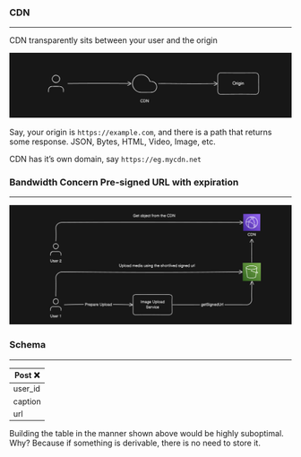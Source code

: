 ### CDN

---

CDN transparently sits between your user and the origin

![CDN Demonstration](../../Images/Design%20a%20Social%20Media%20Network/cdn.png)

Say, your origin is `https://example.com`, and there is a path that returns some response. JSON, Bytes, HTML, Video, Image, etc.

CDN has it’s own domain, say `https://eg.mycdn.net`

### Bandwidth Concern Pre-signed URL with expiration

---

![Presigned url architectural flow](../../Images/Design%20a%20Social%20Media%20Network/presigned-url.png)

### Schema

---

| Post ❌ |
| ------- |
| user_id |
| caption |
| url     |

Building the table in the manner shown above would be highly suboptimal. Why? Because if something is derivable, there is no need to store it.
